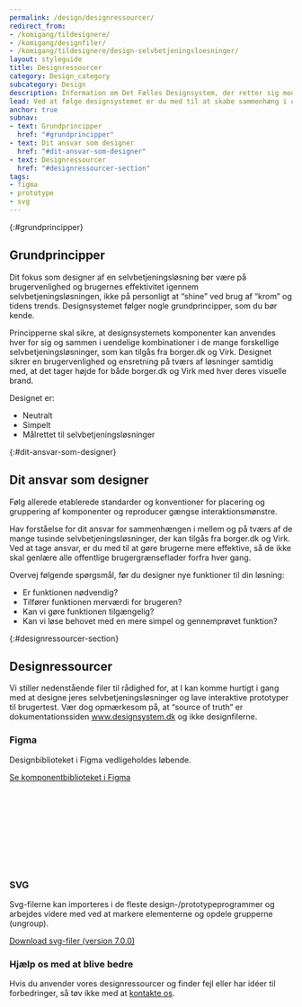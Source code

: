 ```yaml
---
permalink: /design/designressourcer/
redirect_from:
- /komigang/tildesignere/
- /komigang/designfiler/
- /komigang/tildesignere/design-selvbetjeningsloesninger/
layout: styleguide
title: Designressourcer
category: Design_category
subcategory: Design
description: Information om Det Fælles Designsystem, der retter sig mod designere
lead: Ved at følge designsystemet er du med til at skabe sammenhæng i og mellem de mange offentlige selvbetjeningsløsninger du ikke selv designer, til gavn for alle brugere.
anchor: true
subnav:
- text: Grundprincipper
  href: "#grundprincipper"
- text: Dit ansvar som designer
  href: "#dit-ansvar-som-designer"
- text: Designressourcer
  href: "#designressourcer-section"
tags:
- figma
- prototype
- svg
---
```


{:#grundprincipper}
## Grundprincipper

Dit fokus som designer af en selvbetjeningsløsning bør være på brugervenlighed og brugernes effektivitet igennem selvbetjeningsløsningen, ikke på personligt at “shine” ved brug af “krom” og tidens trends. Designsystemet følger nogle grundprincipper, som du bør kende.

Principperne skal sikre, at designsystemets komponenter kan anvendes hver for sig og sammen i uendelige kombinationer i de mange forskellige selvbetjeningsløsninger, som kan tilgås fra borger.dk og Virk. Designet sikrer en brugervenlighed og ensretning på tværs af løsninger samtidig med, at det tager højde for både borger.dk og Virk med hver deres visuelle brand.

Designet er:

- Neutralt
- Simpelt
- Målrettet til selvbetjeningsløsninger

{:#dit-ansvar-som-designer}
## Dit ansvar som designer

Følg allerede etablerede standarder og konventioner for placering og gruppering af komponenter og reproducer gængse interaktionsmønstre. 

Hav forståelse for dit ansvar for sammenhængen i mellem og på tværs af de mange tusinde selvbetjeningsløsninger, der kan tilgås fra borger.dk og Virk. Ved at tage ansvar, er du med til at gøre brugerne mere effektive, så de ikke skal genlære alle offentlige brugergrænseflader forfra hver gang.

Overvej følgende spørgsmål, før du designer nye funktioner til din løsning:

- Er funktionen nødvendig?
- Tilfører funktionen merværdi for brugeren?
- Kan vi gøre funktionen tilgængelig?
- Kan vi løse behovet med en mere simpel og gennemprøvet funktion?

{:#designressourcer-section}
## Designressourcer

Vi stiller nedenstående filer til rådighed for, at I kan komme hurtigt i gang med at designe jeres selvbetjeningsløsninger og lave interaktive prototyper til brugertest. Vær dog opmærkesom på, at “source of truth” er dokumentationssiden www.designsystem.dk og ikke designfilerne.

<h3 class="h4">Figma</h3>

Designbiblioteket i Figma vedligeholdes løbende.

<a href="https://www.figma.com/community/file/1284147195952477019" class="icon-link" target="_blank">Se komponentbiblioteket i Figma<svg class="icon-svg" focusable="false" aria-hidden="true"><use xlink:href="#open-in-new"></use></svg></a>

<h3 class="h4">SVG</h3>

Svg-filerne kan importeres i de fleste design-/prototypeprogrammer og arbejdes videre med ved at markere elementerne og opdele grupperne (ungroup).

<a href="/downloads/FDS-Komponenter-SVG-Version-700.zip">Download svg-filer (version 7.0.0)</a>

<h3 class="h4">Hjælp os med at blive bedre</h3>

Hvis du anvender vores designressourcer og finder fejl eller har idéer til forbedringer, så tøv ikke med at <a href="/faellesskab/kontakt-support/">kontakte os</a>. 